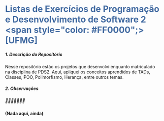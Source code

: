 # <span style="color: #446ca2;">Listas de Exercícios de Programação e Desenvolvimento de Software 2 <span style="color: #FF0000";>[UFMG]</span></span>



##### 1. Descrição do Repositório

Nesse repositório estão os projetos que desenvolvi enquanto matriculado na disciplina de PDS2. Aqui, apliquei os conceitos aprendidos de TADs, Classes, POO, Polimorfismo, Herança, entre outros temas. 

##### 2. Observações

##### :cricket::cricket::cricket::cricket::cricket::cricket::cricket:

**(Nada aqui, ainda)**
